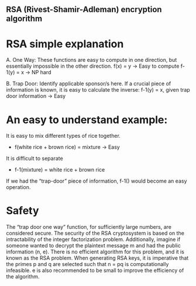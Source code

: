 ## RSA (Rivest-Shamir-Adleman) encryption algorithm

# RSA simple explanation

A.	One Way:
These functions are easy to compute in one direction, but essentially impossible in the other direction.
f(x) = y -> Easy to compute
f-1(y) = x -> NP hard

B.	Trap Door:
Identify applicable sponsor/s here. 
If a crucial piece of information is known, it is easy to calculate the inverse:
f-1(y) = x, given trap door information -> Easy

# An easy to understand example:

It is easy to mix different types of rice together.
* f(white rice + brown rice) = mixture -> Easy

It is difficult to separate
* f-1(mixture) = white rice + brown rice

If we had the “trap-door” piece of information, f-1() would become an easy operation.

# Safety

The “trap door one way” function, for sufficiently large numbers, are considered secure. The security of the RSA cryptosystem is based on the intractability of the integer factorization problem. Additionally, imagine if someone wanted to decrypt the plaintext message m and had the public information (n, e). There is no efficient algorithm for this problem, and it is known as the RSA problem. When generating RSA keys, it is imperative that the primes p and q are selected such that n = pq is computationally infeasible. e is also recommended to be small to improve the efficiency of the algorithm. 
